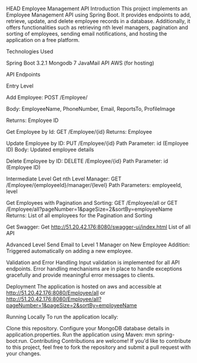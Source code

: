  HEAD
Employee Management API
Introduction
This project implements an Employee Management API using Spring Boot. It provides endpoints to add, retrieve, update, and delete employee records in a database. Additionally, it offers functionalities such as retrieving nth level managers, pagination and sorting of employees, sending email notifications, and hosting the application on a free platform.

Technologies Used

Spring Boot 3.2.1
Mongodb 7
JavaMail API
AWS (for hosting)

API Endpoints


Entry Level


Add Employee: POST /Employee/

Body: EmployeeName, PhoneNumber, Email, ReportsTo, ProfileImage

Returns: Employee ID


Get  Employee by Id: GET /Employee/{id}
Returns:  Employee

Update Employee by ID: PUT /Employee/{id}
Path Parameter: id (Employee ID)
Body: Updated employee details

Delete Employee by ID: DELETE /Employee/{id}
Path Parameter: id (Employee ID)


Intermediate Level
Get nth Level Manager: GET /Employee/{employeeId}/manager/{level}
Path Parameters: employeeId, level

Get Employees with Pagination and Sorting: GET /Employee/all or GET /Employee/all?pageNumber=1&pageSize=2&sortBy=employeeName
Returns: List of all employees for the Pagination and Sorting

Get Swagger: Get http://51.20.42.176:8080/swagger-ui/index.html
List of all API

Advanced Level
Send Email to Level 1 Manager on New Employee Addition: Triggered automatically on adding a new employee.

Validation and Error Handling
Input validation is implemented for all API endpoints.
Error handling mechanisms are in place to handle exceptions gracefully and provide meaningful error messages to clients.

Deployment
The application is hosted on aws and accessible at http://51.20.42.176:8080/Employee/all or http://51.20.42.176:8080/Employee/all?pageNumber=1&pageSize=2&sortBy=employeeName


Running Locally
To run the application locally:

Clone this repository.
Configure your MongoDB database details in application.properties.
Run the application using Maven: mvn spring-boot:run.
Contributing
Contributions are welcome! If you'd like to contribute to this project, feel free to fork the repository and submit a pull request with your changes.



